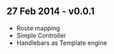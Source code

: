 27 Feb 2014 - v0.0.1
--------------------
- Route mapping
- Simple Controller
- Handlebars as Template engine
